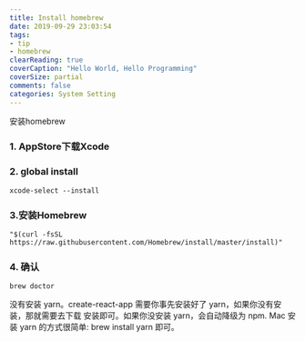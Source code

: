 ```yaml
---
title: Install homebrew
date: 2019-09-29 23:03:54
tags:
- tip
- homebrew
clearReading: true
coverCaption: "Hello World, Hello Programming"
coverSize: partial
comments: false
categories: System Setting
---
```

安装homebrew
<!--more-->


### 1. AppStore下载Xcode

### 2. global install
```
xcode-select --install
```

### 3.安装Homebrew
```
"$(curl -fsSL https://raw.githubusercontent.com/Homebrew/install/master/install)"
```

### 4. 确认
```
brew doctor
```

没有安装 yarn。create-react-app 需要你事先安装好了 yarn，如果你没有安装，那就需要去下载 安装即可。如果你没安装 yarn，会自动降级为 npm.
Mac 安装 yarn 的方式很简单: brew install yarn 即可。
